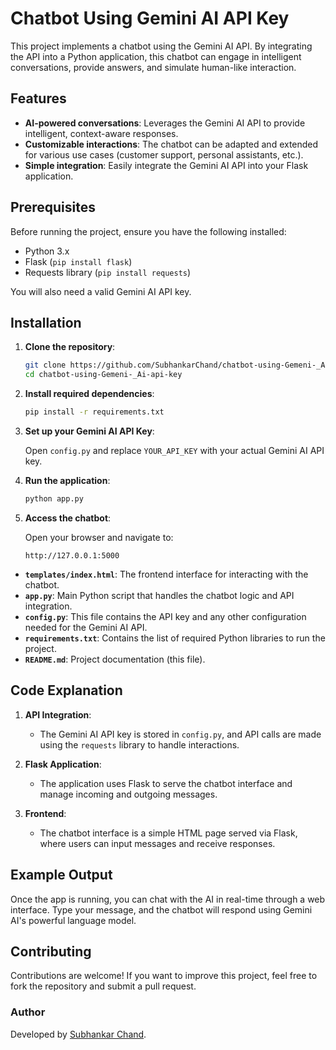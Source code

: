 # Chatbot Using Gemini AI API Key

This project implements a chatbot using the Gemini AI API. By integrating the API into a Python application, this chatbot can engage in intelligent conversations, provide answers, and simulate human-like interaction.

## Features

- **AI-powered conversations**: Leverages the Gemini AI API to provide intelligent, context-aware responses.
- **Customizable interactions**: The chatbot can be adapted and extended for various use cases (customer support, personal assistants, etc.).
- **Simple integration**: Easily integrate the Gemini AI API into your Flask application.

## Prerequisites

Before running the project, ensure you have the following installed:

- Python 3.x
- Flask (`pip install flask`)
- Requests library (`pip install requests`)

You will also need a valid Gemini AI API key. 

## Installation

1. **Clone the repository**:

    ```bash
    git clone https://github.com/SubhankarChand/chatbot-using-Gemeni-_Ai-api-key.git
    cd chatbot-using-Gemeni-_Ai-api-key
    ```

2. **Install required dependencies**:

    ```bash
    pip install -r requirements.txt
    ```

3. **Set up your Gemini AI API Key**:

    Open `config.py` and replace `YOUR_API_KEY` with your actual Gemini AI API key.

4. **Run the application**:

    ```bash
    python app.py
    ```

5. **Access the chatbot**:

    Open your browser and navigate to:

    ```
    http://127.0.0.1:5000
    ```



- **`templates/index.html`**: The frontend interface for interacting with the chatbot.
- **`app.py`**: Main Python script that handles the chatbot logic and API integration.
- **`config.py`**: This file contains the API key and any other configuration needed for the Gemini AI API.
- **`requirements.txt`**: Contains the list of required Python libraries to run the project.
- **`README.md`**: Project documentation (this file).

## Code Explanation

1. **API Integration**:
   - The Gemini AI API key is stored in `config.py`, and API calls are made using the `requests` library to handle interactions.
   
2. **Flask Application**:
   - The application uses Flask to serve the chatbot interface and manage incoming and outgoing messages.
   
3. **Frontend**:
   - The chatbot interface is a simple HTML page served via Flask, where users can input messages and receive responses.

## Example Output

Once the app is running, you can chat with the AI in real-time through a web interface. Type your message, and the chatbot will respond using Gemini AI's powerful language model.

## Contributing

Contributions are welcome! If you want to improve this project, feel free to fork the repository and submit a pull request.



### Author

Developed by [Subhankar Chand](https://github.com/SubhankarChand).


